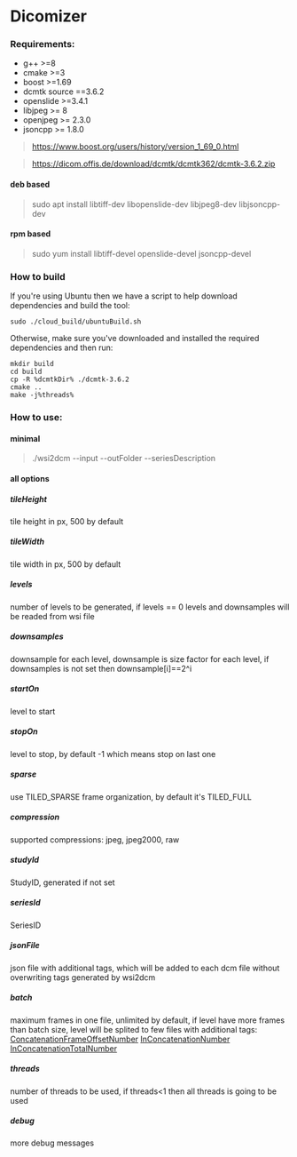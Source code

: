 # Dicomizer

### Requirements:
  - g++ >=8
  - cmake >=3
  - boost >=1.69
  - dcmtk source ==3.6.2
  - openslide >=3.4.1
  - libjpeg >= 8
  - openjpeg >= 2.3.0
  - jsoncpp >= 1.8.0

>https://www.boost.org/users/history/version_1_69_0.html

>https://dicom.offis.de/download/dcmtk/dcmtk362/dcmtk-3.6.2.zip

#### deb based 
>sudo apt install libtiff-dev libopenslide-dev libjpeg8-dev libjsoncpp-dev
#### rpm based
>sudo yum install libtiff-devel openslide-devel jsoncpp-devel


### How to build

If you're using Ubuntu then we have a script to help download dependencies and build the tool:

```shell
sudo ./cloud_build/ubuntuBuild.sh
```

Otherwise, make sure you've downloaded and installed the required dependencies and then run:
```shell
mkdir build
cd build
cp -R %dcmtkDir% ./dcmtk-3.6.2 
cmake ..
make -j%threads%
```


### How to use:
#### minimal
>./wsi2dcm --input <wsiFile> --outFolder <folder for generated files> --seriesDescription <text description>
#### all options
##### tileHeight 
tile height in px, 500 by default
##### tileWidth
tile width in px, 500 by default
##### levels 
number of levels to be generated, if levels == 0 levels and downsamples will be readed from wsi file
##### downsamples
downsample for each level, downsample is size factor for each level, if downsamples is not set then downsample[i]==2^i
##### startOn 
level to start
##### stopOn
level to stop, by default -1 which means stop on last one
##### sparse             
use TILED_SPARSE frame organization, by default it's TILED_FULL
##### compression 
supported compressions: jpeg, jpeg2000, raw
##### studyId 
StudyID, generated if not set
##### seriesId 
SeriesID
##### jsonFile    
json file with additional tags, which will be added to each dcm file without overwriting tags generated by wsi2dcm
##### batch 
maximum frames in one file, unlimited by default, if level have more frames than batch size, level will be splited to few files with additional tags: [ConcatenationFrameOffsetNumber](https://dicom.innolitics.com/ciods/vl-whole-slide-microscopy-image/multi-frame-functional-groups/00209228)
[InConcatenationNumber](https://dicom.innolitics.com/ciods/vl-whole-slide-microscopy-image/multi-frame-functional-groups/00209162)
[InConcatenationTotalNumber](https://dicom.innolitics.com/ciods/vl-whole-slide-microscopy-image/multi-frame-functional-groups/00209163)
##### threads 
number of threads to be used, if threads<1 then all threads is going to be used
##### debug
more debug messages
